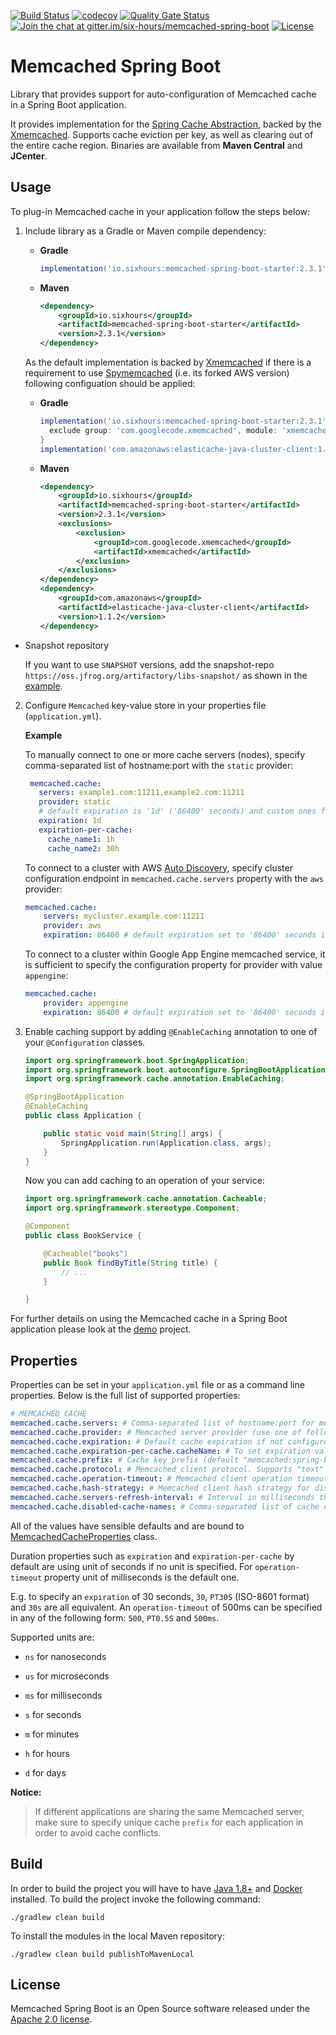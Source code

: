 [![Build Status](https://travis-ci.org/sixhours-team/memcached-spring-boot.svg?branch=master)](https://travis-ci.org/sixhours-team/memcached-spring-boot)
[![codecov](https://codecov.io/gh/sixhours-team/memcached-spring-boot/branch/master/graph/badge.svg)](https://codecov.io/gh/sixhours-team/memcached-spring-boot)
[![Quality Gate Status](https://sonarcloud.io/api/project_badges/measure?project=io.sixhours%3Amemcached-spring-boot&metric=alert_status)](https://sonarcloud.io/dashboard?id=io.sixhours%3Amemcached-spring-boot)
[![Join the chat at gitter.im/six-hours/memcached-spring-boot](https://badges.gitter.im/Join%20Chat.svg)](https://gitter.im/six-hours/memcached-spring-boot?utm_source=badge&utm_medium=badge&utm_campaign=pr-badge&utm_content=badge)
[![License](https://img.shields.io/badge/License-Apache%202.0-blue.svg)](http://www.apache.org/licenses/LICENSE-2.0.html)

# Memcached Spring Boot

Library that provides support for auto-configuration of Memcached cache in a Spring Boot application.

It provides implementation for the [Spring Cache Abstraction](https://docs.spring.io/spring/docs/5.2.3.RELEASE/spring-framework-reference/integration.html#cache), backed by the [Xmemcached](https://github.com/killme2008/xmemcached).
Supports cache eviction per key, as well as clearing out of the entire cache region. Binaries are available from **Maven Central** and **JCenter**.

## Usage

To plug-in Memcached cache in your application follow the steps below:

1. Include library as a Gradle or Maven compile dependency:
   * **Gradle**

      ```groovy
      implementation('io.sixhours:memcached-spring-boot-starter:2.3.1')
      ```
   * **Maven**

      ```xml
      <dependency>
          <groupId>io.sixhours</groupId>
          <artifactId>memcached-spring-boot-starter</artifactId>
          <version>2.3.1</version>
      </dependency>
      ```
  
    As the default implementation is backed by [Xmemcached](https://github.com/killme2008/xmemcached) if there is a requirement to use [Spymemcached](https://github.com/awslabs/aws-elasticache-cluster-client-memcached-for-java) (i.e. its forked AWS version) following configuation should be applied:
  
   * **Gradle**

        ```groovy
        implementation('io.sixhours:memcached-spring-boot-starter:2.3.1') {
          exclude group: 'com.googlecode.xmemcached', module: 'xmemcached'
        }
        implementation('com.amazonaws:elasticache-java-cluster-client:1.1.2')
        ```
   * **Maven**

        ```xml
        <dependency>
            <groupId>io.sixhours</groupId>
            <artifactId>memcached-spring-boot-starter</artifactId>
            <version>2.3.1</version>
            <exclusions>
                <exclusion>
                    <groupId>com.googlecode.xmemcached</groupId>
                    <artifactId>xmemcached</artifactId>
                </exclusion>
            </exclusions>
        </dependency>
        <dependency>
            <groupId>com.amazonaws</groupId>
            <artifactId>elasticache-java-cluster-client</artifactId>
            <version>1.1.2</version>
        </dependency>
        ```

  * Snapshot repository

    If you want to use `SNAPSHOT` versions, add the snapshot-repo `https://oss.jfrog.org/artifactory/libs-snapshot/` as shown in the [example](https://github.com/sixhours-team/spring-boot-memcached-demo-java/blob/master/build.gradle#L16).

2. Configure `Memcached` key-value store in your properties file (`application.yml`).

    **Example**

    To manually connect to one or more cache servers (nodes), specify comma-separated list of hostname:port with the `static` provider:

    ```yaml
     memcached.cache:
       servers: example1.com:11211,example2.com:11211
       provider: static
       # default expiration is '1d' ('86400' seconds) and custom ones for cache_name1 and cache_name2
       expiration: 1d
       expiration-per-cache:
         cache_name1: 1h
         cache_name2: 30h
     ```

    To connect to a cluster with AWS [Auto Discovery](http://docs.aws.amazon.com/AmazonElastiCache/latest/UserGuide/AutoDiscovery.html), specify
    cluster configuration endpoint in `memcached.cache.servers` property with the `aws` provider:

    ```yaml
    memcached.cache:
        servers: mycluster.example.com:11211
        provider: aws
        expiration: 86400 # default expiration set to '86400' seconds i.e. 1 day
    ```

    To connect to a cluster within Google App Engine memcached service, it is sufficient to specify
    the configuration property for provider with value `appengine`:

    ```yaml
    memcached.cache:
        provider: appengine
        expiration: 86400 # default expiration set to '86400' seconds i.e. 1 day
    ```

3. Enable caching support by adding `@EnableCaching` annotation to one of your `@Configuration` classes.

    ```java
    import org.springframework.boot.SpringApplication;
    import org.springframework.boot.autoconfigure.SpringBootApplication;
    import org.springframework.cache.annotation.EnableCaching;

    @SpringBootApplication
    @EnableCaching
    public class Application {

    	public static void main(String[] args) {
    		SpringApplication.run(Application.class, args);
    	}
    }
    ```

    Now you can add caching to an operation of your service:

    ```java
    import org.springframework.cache.annotation.Cacheable;
    import org.springframework.stereotype.Component;

    @Component
    public class BookService {

        @Cacheable("books")
        public Book findByTitle(String title) {
            // ...
        }

    }
    ```

For further details on using the Memcached cache in a Spring Boot application please look at the [demo](https://github.com/sixhours-team/spring-boot-memcached-demo-java) project.

## Properties

Properties can be set in your `application.yml` file or as a command line properties. Below is the
full list of supported properties:

```yaml
# MEMCACHED CACHE
memcached.cache.servers: # Comma-separated list of hostname:port for memcached servers (default "localhost:11211")
memcached.cache.provider: # Memcached server provider (use one of following: "static", "aws" or "appengine"). Default provider is "static". Use "aws" for AWS node auto discovery, or "appengine" if running on Google Cloud Platform.
memcached.cache.expiration: # Default cache expiration if not configured per cache (default "0", meaning that cache will never expire). If unit not specified, seconds will be used.
memcached.cache.expiration-per-cache.cacheName: # To set expiration value for cache named "cacheName" {cache_name}:{number} e.g. "authors: 3600" or "authors: 1h". If unit not specified, seconds will be used.
memcached.cache.prefix: # Cache key prefix (default "memcached:spring-boot")
memcached.cache.protocol: # Memcached client protocol. Supports "text" and "binary" protocols (default is "text" protocol)
memcached.cache.operation-timeout: # Memcached client operation timeout (default "2500 milliseconds"). If unit not specified, milliseconds will be used.
memcached.cache.hash-strategy: # Memcached client hash strategy for distribution of data between servers. Supports "standard" (array based : "hash(key) mod server_count"), "libmemcached" (consistent hash), "ketama" (consistent hash), "php" (make easier to share data with PHP based clients), "election", "roundrobin", "random". Default is "standard".
memcached.cache.servers-refresh-interval: # Interval in milliseconds that refreshes the list of cache node hostnames and IP addresses for AWS ElastiCache. The default is 60000 milliseconds.
memcached.cache.disabled-cache-names: # Comma-separated list of cache names for which caching will be disabled. The main purpose of this property is to disable caching for debugging purposes.    
```

All of the values have sensible defaults and are bound to [MemcachedCacheProperties](https://github.com/sixhours-team/memcached-spring-boot/blob/master/memcached-spring-boot-autoconfigure/src/main/java/io/sixhours/memcached/cache/MemcachedCacheProperties.java) class.

Duration properties such as `expiration` and `expiration-per-cache` by default are using unit of seconds if no unit is specified. For `operation-timeout` property unit of milliseconds is the default one.

E.g. to specify an `expiration` of 30 seconds, `30`, `PT30S` (ISO-8601 format) and `30s` are all equivalent. An `operation-timeout` of 500ms can be specified in any of the following form: `500`, `PT0.5S` and `500ms`.

Supported units are:

* `ns` for nanoseconds

* `us` for microseconds

* `ms` for milliseconds

* `s` for seconds

* `m` for minutes

* `h` for hours

* `d` for days

**Notice:**
>If different applications are sharing the same Memcached server, make sure to specify unique cache `prefix` for each application
in order to avoid cache conflicts.

## Build

In order to build the project you will have to have [Java 1.8+](http://www.oracle.com/technetwork/java/javase/downloads/index.html) and [Docker](https://www.docker.com/get-docker) installed.
To build the project invoke the following command:

    ./gradlew clean build

To install the modules in the local Maven repository:

    ./gradlew clean build publishToMavenLocal

## License

Memcached Spring Boot is an Open Source software released under the [Apache 2.0 license](http://www.apache.org/licenses/LICENSE-2.0.html).
